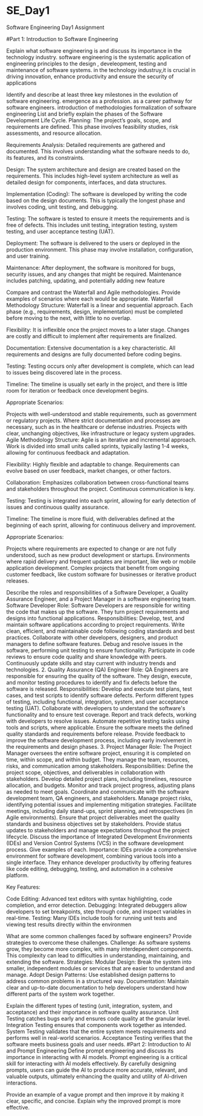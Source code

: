 # SE_Day1
Software Engineering Day1 Assignment

#Part 1: Introduction to Software Engineering

Explain what software engineering is and discuss its importance in the technology industry.
software engineering is the systematic application of engineering principles to the design , develeopment, testing and maintenance of software systems. in the technology industruy,it is crucial in driving innovation, enhance productivity and ensure the security of applications

Identify and describe at least three key milestones in the evolution of software engineering.
emergence as a profession. as a career pathway for software engineers.
introduction of methodologies
formalization of software engineering
List and briefly explain the phases of the Software Development Life Cycle.
Planning: The project’s goals, scope, and requirements are defined. This phase involves feasibility studies, risk assessments, and resource allocation.

Requirements Analysis: Detailed requirements are gathered and documented. This involves understanding what the software needs to do, its features, and its constraints.

Design: The system architecture and design are created based on the requirements. This includes high-level system architecture as well as detailed design for components, interfaces, and data structures.

Implementation (Coding): The software is developed by writing the code based on the design documents. This is typically the longest phase and involves coding, unit testing, and debugging.

Testing: The software is tested to ensure it meets the requirements and is free of defects. This includes unit testing, integration testing, system testing, and user acceptance testing (UAT).

Deployment: The software is delivered to the users or deployed in the production environment. This phase may involve installation, configuration, and user training.

Maintenance: After deployment, the software is monitored for bugs, security issues, and any changes that might be required. Maintenance includes patching, updating, and potentially adding new feature

Compare and contrast the Waterfall and Agile methodologies. Provide examples of scenarios where each would be appropriate.
Waterfall Methodology
Structure: Waterfall is a linear and sequential approach. Each phase (e.g., requirements, design, implementation) must be completed before moving to the next, with little to no overlap.

Flexibility: It is inflexible once the project moves to a later stage. Changes are costly and difficult to implement after requirements are finalized.

Documentation: Extensive documentation is a key characteristic. All requirements and designs are fully documented before coding begins.

Testing: Testing occurs only after development is complete, which can lead to issues being discovered late in the process.

Timeline: The timeline is usually set early in the project, and there is little room for iteration or feedback once development begins.

Appropriate Scenarios:

Projects with well-understood and stable requirements, such as government or regulatory projects.
Where strict documentation and processes are necessary, such as in the healthcare or defense industries.
Projects with clear, unchanging objectives, like infrastructure or legacy system upgrades.
Agile Methodology
Structure: Agile is an iterative and incremental approach. Work is divided into small units called sprints, typically lasting 1-4 weeks, allowing for continuous feedback and adaptation.

Flexibility: Highly flexible and adaptable to change. Requirements can evolve based on user feedback, market changes, or other factors.

Collaboration: Emphasizes collaboration between cross-functional teams and stakeholders throughout the project. Continuous communication is key.

Testing: Testing is integrated into each sprint, allowing for early detection of issues and continuous quality assurance.

Timeline: The timeline is more fluid, with deliverables defined at the beginning of each sprint, allowing for continuous delivery and improvement.

Appropriate Scenarios:

Projects where requirements are expected to change or are not fully understood, such as new product development or startups.
Environments where rapid delivery and frequent updates are important, like web or mobile application development.
Complex projects that benefit from ongoing customer feedback, like custom software for businesses or iterative product releases.

Describe the roles and responsibilities of a Software Developer, a Quality Assurance Engineer, and a Project Manager in a software engineering team.
 Software Developer
Role: Software Developers are responsible for writing the code that makes up the software. They turn project requirements and designs into functional applications.
Responsibilities:
Develop, test, and maintain software applications according to project requirements.
Write clean, efficient, and maintainable code following coding standards and best practices.
Collaborate with other developers, designers, and product managers to define software features.
Debug and resolve issues in the software, performing unit testing to ensure functionality.
Participate in code reviews to ensure code quality and share knowledge with peers.
Continuously update skills and stay current with industry trends and technologies.
2. Quality Assurance (QA) Engineer
Role: QA Engineers are responsible for ensuring the quality of the software. They design, execute, and monitor testing procedures to identify and fix defects before the software is released.
Responsibilities:
Develop and execute test plans, test cases, and test scripts to identify software defects.
Perform different types of testing, including functional, integration, system, and user acceptance testing (UAT).
Collaborate with developers to understand the software's functionality and to ensure test coverage.
Report and track defects, working with developers to resolve issues.
Automate repetitive testing tasks using tools and scripts, where applicable.
Ensure the software meets the defined quality standards and requirements before release.
Provide feedback to improve the software development process, including early involvement in the requirements and design phases.
3. Project Manager
Role: The Project Manager oversees the entire software project, ensuring it is completed on time, within scope, and within budget. They manage the team, resources, risks, and communication among stakeholders.
Responsibilities:
Define the project scope, objectives, and deliverables in collaboration with stakeholders.
Develop detailed project plans, including timelines, resource allocation, and budgets.
Monitor and track project progress, adjusting plans as needed to meet goals.
Coordinate and communicate with the software development team, QA engineers, and stakeholders.
Manage project risks, identifying potential issues and implementing mitigation strategies.
Facilitate meetings, including daily stand-ups, sprint planning, and retrospectives (in Agile environments).
Ensure that project deliverables meet the quality standards and business objectives set by stakeholders.
Provide status updates to stakeholders and manage expectations throughout the project lifecycle.
Discuss the importance of Integrated Development Environments (IDEs) and Version Control Systems (VCS) in the software development process. Give examples of each.
Importance: IDEs provide a comprehensive environment for software development, combining various tools into a single interface. They enhance developer productivity by offering features like code editing, debugging, testing, and automation in a cohesive platform.

Key Features:

Code Editing: Advanced text editors with syntax highlighting, code completion, and error detection.
Debugging: Integrated debuggers allow developers to set breakpoints, step through code, and inspect variables in real-time.
Testing: Many IDEs include tools for running unit tests and viewing test results directly within the environmen

What are some common challenges faced by software engineers? Provide strategies to overcome these challenges.
Challenge: As software systems grow, they become more complex, with many interdependent components. This complexity can lead to difficulties in understanding, maintaining, and extending the software.
Strategies:
Modular Design: Break the system into smaller, independent modules or services that are easier to understand and manage.
Adopt Design Patterns: Use established design patterns to address common problems in a structured way.
Documentation: Maintain clear and up-to-date documentation to help developers understand how different parts of the system work together.

Explain the different types of testing (unit, integration, system, and acceptance) and their importance in software quality assurance.
Unit Testing catches bugs early and ensures code quality at the granular level.
Integration Testing ensures that components work together as intended.
System Testing validates that the entire system meets requirements and performs well in real-world scenarios.
Acceptance Testing verifies that the software meets business goals and user needs.
#Part 2: Introduction to AI and Prompt Engineering
Define prompt engineering and discuss its importance in interacting with AI models.
Prompt engineering is a critical skill for interacting with AI models effectively. By carefully designing prompts, users can guide the AI to produce more accurate, relevant, and valuable outputs, ultimately enhancing the quality and utility of AI-driven interactions.

Provide an example of a vague prompt and then improve it by making it clear, specific, and concise. Explain why the improved prompt is more effective.
